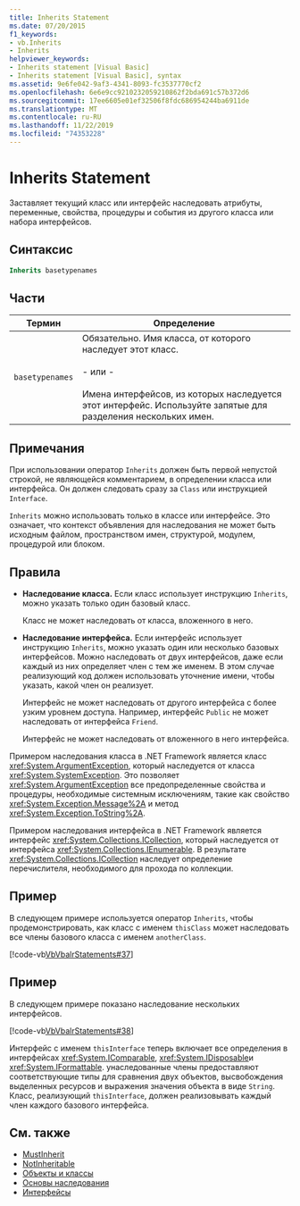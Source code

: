 ```yaml
---
title: Inherits Statement
ms.date: 07/20/2015
f1_keywords:
- vb.Inherits
- Inherits
helpviewer_keywords:
- Inherits statement [Visual Basic]
- Inherits statement [Visual Basic], syntax
ms.assetid: 9e6fe042-9af3-4341-8093-fc3537770cf2
ms.openlocfilehash: 6e6e9cc9210232059210862f2bda691c57b372d6
ms.sourcegitcommit: 17ee6605e01ef32506f8fdc686954244ba6911de
ms.translationtype: MT
ms.contentlocale: ru-RU
ms.lasthandoff: 11/22/2019
ms.locfileid: "74353228"
---
```

# <a name="inherits-statement"></a>Inherits Statement
Заставляет текущий класс или интерфейс наследовать атрибуты, переменные, свойства, процедуры и события из другого класса или набора интерфейсов.  
  
## <a name="syntax"></a>Синтаксис  
  
```vb  
Inherits basetypenames  
```  
  
## <a name="parts"></a>Части  
  
|Термин|Определение|  
|---|---|  
|`basetypenames`|Обязательно. Имя класса, от которого наследует этот класс.<br /><br /> \- или -<br /><br /> Имена интерфейсов, из которых наследуется этот интерфейс. Используйте запятые для разделения нескольких имен.|  
  
## <a name="remarks"></a>Примечания  
 При использовании оператор `Inherits` должен быть первой непустой строкой, не являющейся комментарием, в определении класса или интерфейса. Он должен следовать сразу за `Class` или инструкцией `Interface`.  
  
 `Inherits` можно использовать только в классе или интерфейсе. Это означает, что контекст объявления для наследования не может быть исходным файлом, пространством имен, структурой, модулем, процедурой или блоком.  
  
## <a name="rules"></a>Правила  
  
- **Наследование класса.** Если класс использует инструкцию `Inherits`, можно указать только один базовый класс.  
  
     Класс не может наследовать от класса, вложенного в него.  
  
- **Наследование интерфейса.** Если интерфейс использует инструкцию `Inherits`, можно указать один или несколько базовых интерфейсов. Можно наследовать от двух интерфейсов, даже если каждый из них определяет член с тем же именем. В этом случае реализующий код должен использовать уточнение имени, чтобы указать, какой член он реализует.  
  
     Интерфейс не может наследовать от другого интерфейса с более узким уровнем доступа. Например, интерфейс `Public` не может наследовать от интерфейса `Friend`.  
  
     Интерфейс не может наследовать от вложенного в него интерфейса.  
  
 Примером наследования класса в .NET Framework является класс <xref:System.ArgumentException>, который наследуется от класса <xref:System.SystemException>. Это позволяет <xref:System.ArgumentException> все предопределенные свойства и процедуры, необходимые системным исключениям, такие как свойство <xref:System.Exception.Message%2A> и метод <xref:System.Exception.ToString%2A>.  
  
 Примером наследования интерфейса в .NET Framework является интерфейс <xref:System.Collections.ICollection>, который наследуется от интерфейса <xref:System.Collections.IEnumerable>. В результате <xref:System.Collections.ICollection> наследует определение перечислителя, необходимого для прохода по коллекции.  
  
## <a name="example"></a>Пример  
 В следующем примере используется оператор `Inherits`, чтобы продемонстрировать, как класс с именем `thisClass` может наследовать все члены базового класса с именем `anotherClass`.  
  
 [!code-vb[VbVbalrStatements#37](~/samples/snippets/visualbasic/VS_Snippets_VBCSharp/VbVbalrStatements/VB/Class1.vb#37)]  
  
## <a name="example"></a>Пример  
 В следующем примере показано наследование нескольких интерфейсов.  
  
 [!code-vb[VbVbalrStatements#38](~/samples/snippets/visualbasic/VS_Snippets_VBCSharp/VbVbalrStatements/VB/Class1.vb#38)]  
  
 Интерфейс с именем `thisInterface` теперь включает все определения в интерфейсах <xref:System.IComparable>, <xref:System.IDisposable>и <xref:System.IFormattable>. унаследованные члены предоставляют соответствующие типы для сравнения двух объектов, высвобождения выделенных ресурсов и выражения значения объекта в виде `String`. Класс, реализующий `thisInterface`, должен реализовывать каждый член каждого базового интерфейса.  
  
## <a name="see-also"></a>См. также

- [MustInherit](../../../visual-basic/language-reference/modifiers/mustinherit.md)
- [NotInheritable](../../../visual-basic/language-reference/modifiers/notinheritable.md)
- [Объекты и классы](../../../visual-basic/programming-guide/language-features/objects-and-classes/index.md)
- [Основы наследования](../../../visual-basic/programming-guide/language-features/objects-and-classes/inheritance-basics.md)
- [Интерфейсы](../../../visual-basic/programming-guide/language-features/interfaces/index.md)

